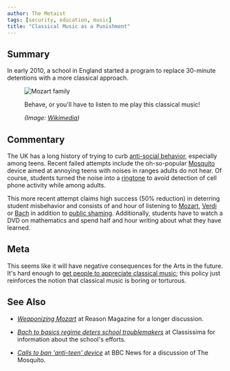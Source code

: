 ```yaml
---
author: The Metaist
tags: [security, education, music]
title: "Classical Music as a Punishment"
---
```


## Summary

<div class="entry-summary" markdown="1">

In early 2010, a school in England started a program
to replace 30-minute detentions with a more classical approach.

</div>

[wiki-mozart]: http://en.wikipedia.org/wiki/Wolfgang_Amadeus_Mozart
[wiki-verdi]: http://en.wikipedia.org/wiki/Giuseppe_Verdi
[wiki-bach]: http://en.wikipedia.org/wiki/Johann_Sebastian_Bach

<figure markdown="1">

![Mozart family]({{thumbnail}})

<figcaption>
  Behave, or you'll have to listen to me play this classical music!
  <address markdown="1">

(Image: [Wikimedia](http://commons.wikimedia.org/wiki/File:Mozart_family_crop.jpg))</address>

</figcaption>
</figure><!--more-->

## Commentary

The UK has a long history of trying to curb
[anti-social behavior](http://en.wikipedia.org/wiki/Anti-social_behaviour),
especially among teens. Recent failed attempts include the
oh-so-popular [Mosquito][3] device aimed at annoying teens with noises
in ranges adults do not hear. Of course, students turned the noise into
a [ringtone](http://en.wikipedia.org/wiki/The_Mosquito#Teen_Buzz_ringtone)
to avoid detection of cell phone activity while among adults.

This more recent attempt claims high success (50% reduction) in
deterring student misbehavior and consists of and hour of listening to
[Mozart][wiki-mozart], [Verdi][wiki-verdi] or [Bach][wiki-bach]
in addition to [public shaming](http://en.wikipedia.org/wiki/Shame#Shame_campaign).
Additionally, students have to watch a DVD on mathematics and spend
half and hour writing about what they have learned.

## Meta

This seems like it will have negative consequences for the Arts in the future.
It's hard enough to [get people to appreciate classical music](/blog/2010/12/dr-tae-on-teaching-and-learning.html);
this policy just reinforces the notion that classical music is boring or torturous.

## See Also

- <cite>[Weaponizing Mozart][1]</cite>
  at <span class="vcard org fn">Reason Magazine</span>
  for a longer discussion.

- <cite>[Bach to basics regime deters school troublemakers][2]</cite>
  at <span class="vcard org fn">Classissima</span>
  for information about the school's efforts.

- <cite>[Calls to ban 'anti-teen' device][3]</cite>
  at <span class="vcard org fn">BBC News</span>
  for a discussion of The Mosquito.

[1]: http://reason.com/archives/2010/02/24/weoponizing-mozart/singlepage
[2]: https://web.archive.org/web/20160329011947/http://www.classissima.com/en/news/113683-Bach-to-basics-regime-deters-school-troublemakers/
[3]: http://news.bbc.co.uk/2/hi/7240180.stm
